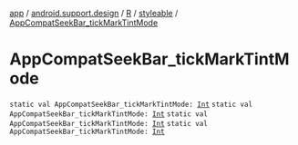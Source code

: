 [app](../../../index.md) / [android.support.design](../../index.md) / [R](../index.md) / [styleable](index.md) / [AppCompatSeekBar_tickMarkTintMode](.)

# AppCompatSeekBar_tickMarkTintMode

`static val AppCompatSeekBar_tickMarkTintMode: `[`Int`](https://kotlinlang.org/api/latest/jvm/stdlib/kotlin/-int/index.html)
`static val AppCompatSeekBar_tickMarkTintMode: `[`Int`](https://kotlinlang.org/api/latest/jvm/stdlib/kotlin/-int/index.html)
`static val AppCompatSeekBar_tickMarkTintMode: `[`Int`](https://kotlinlang.org/api/latest/jvm/stdlib/kotlin/-int/index.html)
`static val AppCompatSeekBar_tickMarkTintMode: `[`Int`](https://kotlinlang.org/api/latest/jvm/stdlib/kotlin/-int/index.html)